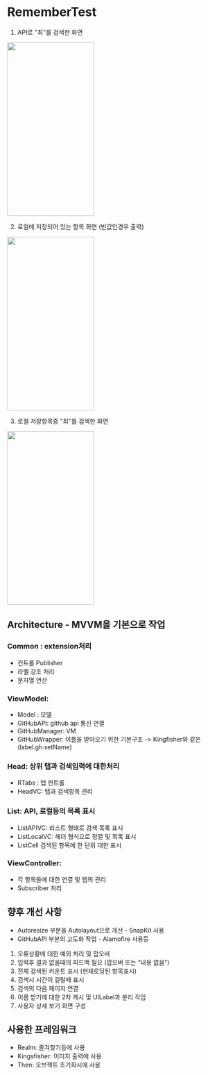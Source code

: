 # RememberTest

1. API로 "최"를 검색한 화면
<img src="https://user-images.githubusercontent.com/84484505/193732363-614337df-9edb-43c5-b64a-69f3fa7d5aa4.png" width="200" height="400"/>

2. 로컬에 저장되어 있는 항목 화면 (빈값인경우 출력)
<img src="https://user-images.githubusercontent.com/84484505/193732369-85d4addf-81ce-449e-a131-53efbd5c9878.png" width="200" height="400"/>

3. 로컬 저장항목중 "최"를 검색한 화면
<img src="https://user-images.githubusercontent.com/84484505/193732376-72c41e0c-bf0f-43c0-a331-55dc112278a5.png" width="200" height="400"/>

## Architecture - MVVM을 기본으로 작업

### Common : extension처리
- 컨트롤 Publisher
- 라벨 강조 처리
- 문자열 연산

### ViewModel: 
- Model : 모델 
- GitHubAPI: github api 통신 연결
- GitHubManager: VM
- GitHubWrapper: 이름을 받아오기 위한 기본구조 -> Kingfisher와 같은 (label.gh.setName)

### Head: 상위 탭과 검색입력에 대한처리
- RTabs : 탭 컨트롤 
- HeadVC: 탭과 검색항목 관리

### List: API, 로컬등의 목록 표시 
- ListAPIVC: 리스트 형태로 검색 목록 표시
- ListLocalVC: 헤더 형식으로 정렬 및 목록 표시
- ListCell 검색된 항목에 한 단위 대한 표시

### ViewController:
- 각 항목들에 대한 연결 및 탭의 관리
- Subscriber 처리

## 향후 개선 사항 
- Autoresize 부분을 Autolayout으로 개선 - SnapKit 사용
- GitHubAPI 부분의 고도화 작업 - Alamofire 사용등
1. 오류상황에 대한 예외 처리 및 팝오버
2. 입력후 결과 없을때의 피드백 필요 (팝오버 또는 “내용 없음”)
3. 전체 검색된 카운트 표시 (현재로딩된 항목표시)
4. 검색시 시간이 걸릴때 표시 
5. 검색의 다음 페이지 연결
6. 이름  받기에 대한 2차 캐시 및 UILabel과 분리 작업
7. 사용자 상세 보기 화면 구성

## 사용한 프레임워크
- Realm: 즐겨찾기등에 사용
- Kingsfisher: 이미지 출력에 사용
- Then: 오브젝트 초기화시에 사용
